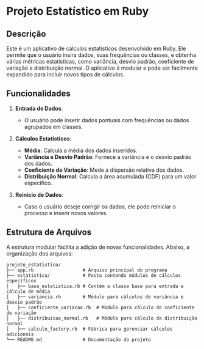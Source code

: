 # Projeto Estatístico em Ruby

## Descrição

Este é um aplicativo de cálculos estatísticos desenvolvido em Ruby. Ele permite que o usuário insira dados, suas frequências ou classes, e obtenha várias métricas estatísticas, como variância, desvio padrão, coeficiente de variação e distribuição normal. O aplicativo é modular e pode ser facilmente expandido para incluir novos tipos de cálculos.

## Funcionalidades

1. **Entrada de Dados**:
   - O usuário pode inserir dados pontuais com frequências ou dados agrupados em classes.
   
2. **Cálculos Estatísticos**:
   - **Média**: Calcula a média dos dados inseridos.
   - **Variância e Desvio Padrão**: Fornece a variância e o desvio padrão dos dados.
   - **Coeficiente de Variação**: Mede a dispersão relativa dos dados.
   - **Distribuição Normal**: Calcula a área acumulada (CDF) para um valor específico.

3. **Reinício de Dados**:
   - Caso o usuário deseje corrigir os dados, ele pode reiniciar o processo e inserir novos valores.

## Estrutura de Arquivos

A estrutura modular facilita a adição de novas funcionalidades. Abaixo, a organização dos arquivos:

```plaintext
projeto_estatistico/
├── app.rb                  # Arquivo principal do programa
├── estatistica/            # Pasta contendo módulos de cálculos específicos
│   ├── base_estatistica.rb # Contém a classe base para entrada e cálculo de média
│   ├── variancia.rb        # Módulo para cálculos de variância e desvio padrão
│   ├── coeficiente_variacao.rb  # Módulo para cálculo do coeficiente de variação
│   ├── distribuicao_normal.rb   # Módulo para cálculo da distribuição normal
│   ├── calculo_factory.rb  # Fábrica para gerenciar cálculos adicionais
└── README.md               # Documentação do projeto
